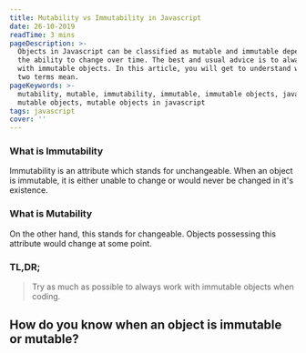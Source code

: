 ```yaml
---
title: Mutability vs Immutability in Javascript
date: 26-10-2019
readTime: 3 mins
pageDescription: >-
  Objects in Javascript can be classified as mutable and immutable depending on
  the ability to change over time. The best and usual advice is to always work
  with immutable objects. In this article, you will get to understand what the
  two terms mean.
pageKeywords: >-
  mutability, mutable, immutability, immutable, immutable objects, javascript,
  mutable objects, mutable objects in javascript
tags: javascript
cover: ''
---
```

### What is Immutability
Immutability is an attribute which stands for unchangeable. When an object is immutable, it is either unable to change or would never be changed in it's existence.
### What is Mutability
On the other hand, this stands for changeable. Objects possessing this attribute would change at some point.

### TL,DR;
> Try as much as possible to always work with immutable objects when coding.

## How do you know when an object is immutable or mutable?
